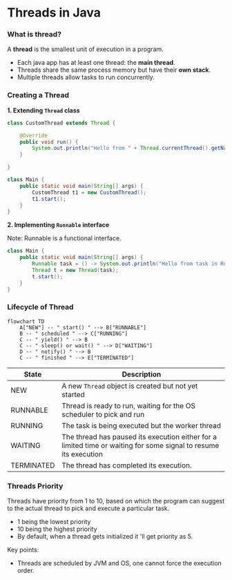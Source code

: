 # Threads in Java

### What is thread?

A **thread** is the smallest unit of execution in a program.

- Each java app has at least one thread: the **main thread**.
- Threads share the same process memory but have their **own stack**.
- Multiple threads allow tasks to run concurrently.

### Creating a Thread

**1. Extending `Thread` class**

```java
class CustomThread extends Thread {

    @Override
    public void run() {
        System.out.println("Hello from " + Thread.currentThread().getName());
    }

}

class Main {
    public static void main(String[] args) {
        CustomThread t1 = new CustomThread();
        t1.start();
    }
}
```

**2. Implementing `Runnable` interface**

Note: Runnable is a functional interface.

```java
class Main {
    public static void main(String[] args) {
        Runnable task = () -> System.out.println("Hello from task in Runnable");
        Thread t = new Thread(task);
        t.start();
    }
}
```

### Lifecycle of Thread

```mermaid
flowchart TD
    A["NEW"] -- " start() " --> B["RUNNABLE"]
    B -- " scheduled " --> C["RUNNING"]
    C -- " yield() " --> B
    C -- " sleep() or wait() " --> D["WAITING"]
    D -- " notify() " --> B
    C -- " finished " --> E["TERMINATED"]
```

| State      | Description                                                                                                      |
|------------|------------------------------------------------------------------------------------------------------------------|
| NEW        | A new `Thread` object is created but not yet started                                                             |
| RUNNABLE   | Thread is ready to run, waiting for the OS scheduler to pick and run                                             |
| RUNNING    | The task is being executed but the worker thread                                                                 |
| WAITING    | The thread has paused its execution either for a limited time or waiting for some signal to resume its execution |
| TERMINATED | The thread has completed its execution.                                                                          |


### Threads Priority

Threads have priority from 1 to 10, based on which the program can suggest to the actual thread to pick and execute a 
particular task.

- 1 being the lowest priority
- 10 being the highest priority
- By default, when a thread gets initialized it 'll get priority as 5.

Key points:

- Threads are scheduled by JVM and OS, one cannot force the execution order.